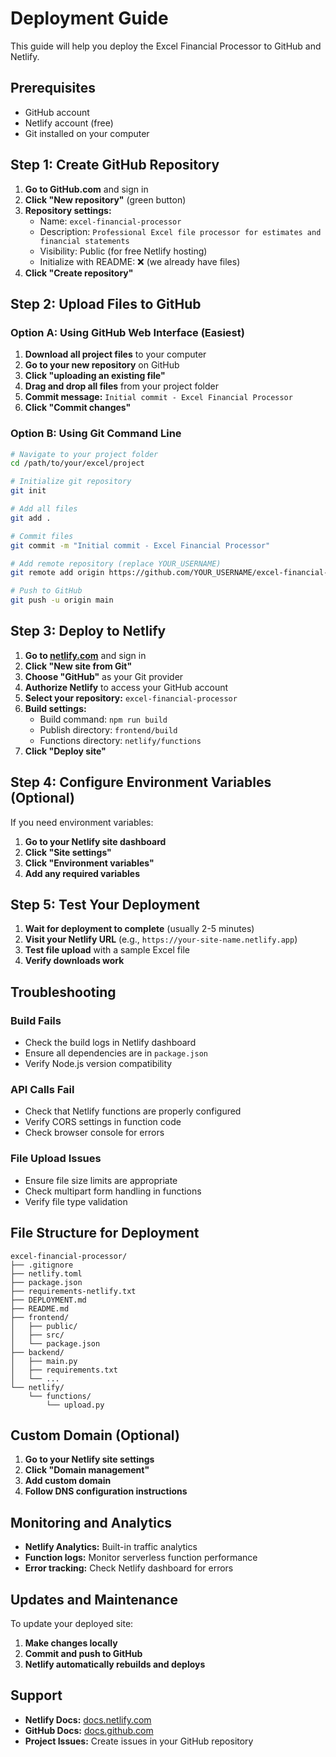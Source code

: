 # Deployment Guide

This guide will help you deploy the Excel Financial Processor to GitHub and Netlify.

## Prerequisites

- GitHub account
- Netlify account (free)
- Git installed on your computer

## Step 1: Create GitHub Repository

1. **Go to GitHub.com** and sign in
2. **Click "New repository"** (green button)
3. **Repository settings:**
   - Name: `excel-financial-processor`
   - Description: `Professional Excel file processor for estimates and financial statements`
   - Visibility: Public (for free Netlify hosting)
   - Initialize with README: ❌ (we already have files)
4. **Click "Create repository"**

## Step 2: Upload Files to GitHub

### Option A: Using GitHub Web Interface (Easiest)

1. **Download all project files** to your computer
2. **Go to your new repository** on GitHub
3. **Click "uploading an existing file"**
4. **Drag and drop all files** from your project folder
5. **Commit message:** `Initial commit - Excel Financial Processor`
6. **Click "Commit changes"**

### Option B: Using Git Command Line

```bash
# Navigate to your project folder
cd /path/to/your/excel/project

# Initialize git repository
git init

# Add all files
git add .

# Commit files
git commit -m "Initial commit - Excel Financial Processor"

# Add remote repository (replace YOUR_USERNAME)
git remote add origin https://github.com/YOUR_USERNAME/excel-financial-processor.git

# Push to GitHub
git push -u origin main
```

## Step 3: Deploy to Netlify

1. **Go to [netlify.com](https://netlify.com)** and sign in
2. **Click "New site from Git"**
3. **Choose "GitHub"** as your Git provider
4. **Authorize Netlify** to access your GitHub account
5. **Select your repository:** `excel-financial-processor`
6. **Build settings:**
   - Build command: `npm run build`
   - Publish directory: `frontend/build`
   - Functions directory: `netlify/functions`
7. **Click "Deploy site"**

## Step 4: Configure Environment Variables (Optional)

If you need environment variables:

1. **Go to your Netlify site dashboard**
2. **Click "Site settings"**
3. **Click "Environment variables"**
4. **Add any required variables**

## Step 5: Test Your Deployment

1. **Wait for deployment to complete** (usually 2-5 minutes)
2. **Visit your Netlify URL** (e.g., `https://your-site-name.netlify.app`)
3. **Test file upload** with a sample Excel file
4. **Verify downloads work**

## Troubleshooting

### Build Fails
- Check the build logs in Netlify dashboard
- Ensure all dependencies are in `package.json`
- Verify Node.js version compatibility

### API Calls Fail
- Check that Netlify functions are properly configured
- Verify CORS settings in function code
- Check browser console for errors

### File Upload Issues
- Ensure file size limits are appropriate
- Check multipart form handling in functions
- Verify file type validation

## File Structure for Deployment

```
excel-financial-processor/
├── .gitignore
├── netlify.toml
├── package.json
├── requirements-netlify.txt
├── DEPLOYMENT.md
├── README.md
├── frontend/
│   ├── public/
│   ├── src/
│   └── package.json
├── backend/
│   ├── main.py
│   ├── requirements.txt
│   └── ...
└── netlify/
    └── functions/
        └── upload.py
```

## Custom Domain (Optional)

1. **Go to your Netlify site settings**
2. **Click "Domain management"**
3. **Add custom domain**
4. **Follow DNS configuration instructions**

## Monitoring and Analytics

- **Netlify Analytics:** Built-in traffic analytics
- **Function logs:** Monitor serverless function performance
- **Error tracking:** Check Netlify dashboard for errors

## Updates and Maintenance

To update your deployed site:

1. **Make changes locally**
2. **Commit and push to GitHub**
3. **Netlify automatically rebuilds and deploys**

## Support

- **Netlify Docs:** [docs.netlify.com](https://docs.netlify.com)
- **GitHub Docs:** [docs.github.com](https://docs.github.com)
- **Project Issues:** Create issues in your GitHub repository
